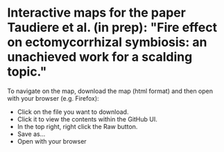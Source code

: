 # Interactive maps for the paper Taudiere et al. (in prep): "Fire effect on ectomycorrhizal symbiosis: an unachieved work for a scalding topic."

To navigate on the map, download the map (html format) and then open with your browser (e.g. Firefox):

* Click on the file you want to download.
* Click it to view the contents within the GitHub UI.
* In the top right, right click the Raw button.
* Save as...
* Open with your browser

